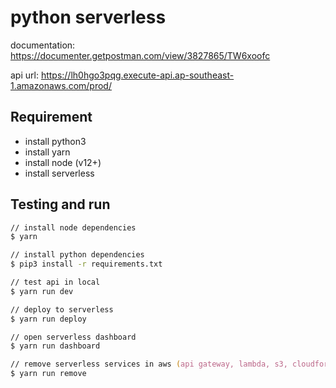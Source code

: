 # python serverless

documentation: <https://documenter.getpostman.com/view/3827865/TW6xoofc>

api url: <https://lh0hgo3pqg.execute-api.ap-southeast-1.amazonaws.com/prod/>

## Requirement

- install python3
- install yarn
- install node (v12+)
- install serverless

## Testing and run

```zsh
// install node dependencies
$ yarn

// install python dependencies
$ pip3 install -r requirements.txt

// test api in local
$ yarn run dev

// deploy to serverless
$ yarn run deploy

// open serverless dashboard
$ yarn run dashboard

// remove serverless services in aws (api gateway, lambda, s3, cloudformation)
$ yarn run remove
```

